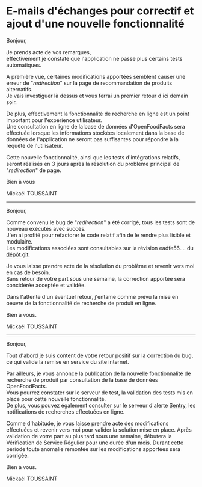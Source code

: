 # E-mails d'échanges pour correctif et ajout d'une nouvelle fonctionnalité

Bonjour,

Je prends acte de vos remarques,  
effectivement je constate que l'application ne passe plus certains tests automatiques.

A première vue, certaines modifications apportées semblent causer une erreur de "_redirection_" sur la page de recommandation de produits alternatifs.  
Je vais investiguer là dessus et vous ferrai un premier retour d'ici demain soir.

De plus, effectivement la fonctionnalité de recherche en ligne est un point important pour l'expérience utilisateur.  
Une consultation en ligne de la base de données d'OpenFoodFacts sera effectuée  lorsque les informations stockées localement dans la base de données de l'application ne seront pas suffisantes pour répondre à la requête de l'utilisateur.

Cette nouvelle fonctionnalité, ainsi que les tests d'intégrations relatifs, seront réalisés en 3 jours après la résolution du problème principal de "_redirection_" de page.

Bien à vous

Mickaël TOUSSAINT

---

Bonjour,

Comme convenu le bug de "_redirection_" a été corrigé, tous les tests sont de nouveau exécutés avec succès.  
J'en ai profité pour refactorer le code relatif afin de le rendre plus lisible et modulaire.  
Les modifications associées sont consultables sur la révision eadfe56.... du [dépôt git](https://github.com/MikodeSan/OpynFacts).

Je vous laisse prendre acte de la résolution du problème et revenir vers moi en cas de besoin.  
Sans retour de votre part sous une semaine, la correction apportée sera concidérée acceptée et validée.

Dans l'attente d'un éventuel retour, j'entame comme prévu la mise en oeuvre de la fonctionnalité de recherche de produit en ligne.

Bien à vous.

Mickaël TOUSSAINT

---

Bonjour,

Tout d'abord je suis content de votre retour positif sur la correction du bug,  
ce qui valide la remise en service du site internet.

Par ailleurs, je vous annonce la publication de la nouvelle fonctionnalité de recherche de produit par consultation de la base de données OpenFoodFacts.  
Vous pourrez constater sur le serveur de test, la validation des tests mis en place pour cette nouvelle fonctionnalité.  
De plus, vous pouvez également consulter sur le serveur d'alerte [Sentry](https://sentry.io/organizations/zwel-org/issues/?project=5392267), les notifications de recherches effectuées en ligne.

Comme d'habitude, je vous laisse prendre acte des modifications effectuées et revenir vers moi pour valider la solution mise en place.
Après validation de votre part au plus tard sous une semaine,
débutera la Vérification de Service Régulier pour une durée d'un mois.
Durant cette période toute anomalie remontée sur les modifications apportées sera corrigée.

Bien à vous.

Mickaël TOUSSAINT

